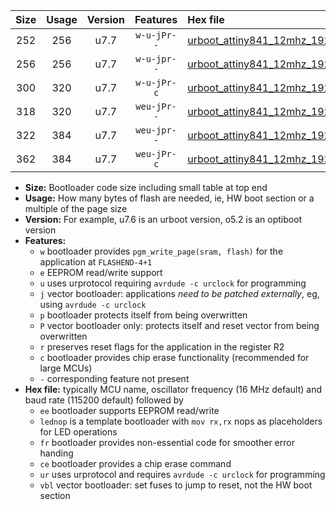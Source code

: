 |Size|Usage|Version|Features|Hex file|
|:-:|:-:|:-:|:-:|:--|
|252|256|u7.7|`w-u-jPr--`|[urboot_attiny841_12mhz_19200bps_lednop_ur_vbl.hex](https://raw.githubusercontent.com/stefanrueger/urboot.hex/main/mcus/attiny841/fcpu_12mhz/19200_bps/urboot_attiny841_12mhz_19200bps_lednop_ur_vbl.hex)|
|256|256|u7.7|`w-u-jpr--`|[urboot_attiny841_12mhz_19200bps_lednop_fr_ur_vbl.hex](https://raw.githubusercontent.com/stefanrueger/urboot.hex/main/mcus/attiny841/fcpu_12mhz/19200_bps/urboot_attiny841_12mhz_19200bps_lednop_fr_ur_vbl.hex)|
|300|320|u7.7|`w-u-jPr-c`|[urboot_attiny841_12mhz_19200bps_lednop_fr_ce_ur_vbl.hex](https://raw.githubusercontent.com/stefanrueger/urboot.hex/main/mcus/attiny841/fcpu_12mhz/19200_bps/urboot_attiny841_12mhz_19200bps_lednop_fr_ce_ur_vbl.hex)|
|318|320|u7.7|`weu-jPr--`|[urboot_attiny841_12mhz_19200bps_ee_lednop_ur_vbl.hex](https://raw.githubusercontent.com/stefanrueger/urboot.hex/main/mcus/attiny841/fcpu_12mhz/19200_bps/urboot_attiny841_12mhz_19200bps_ee_lednop_ur_vbl.hex)|
|322|384|u7.7|`weu-jpr--`|[urboot_attiny841_12mhz_19200bps_ee_lednop_fr_ur_vbl.hex](https://raw.githubusercontent.com/stefanrueger/urboot.hex/main/mcus/attiny841/fcpu_12mhz/19200_bps/urboot_attiny841_12mhz_19200bps_ee_lednop_fr_ur_vbl.hex)|
|362|384|u7.7|`weu-jPr-c`|[urboot_attiny841_12mhz_19200bps_ee_lednop_fr_ce_ur_vbl.hex](https://raw.githubusercontent.com/stefanrueger/urboot.hex/main/mcus/attiny841/fcpu_12mhz/19200_bps/urboot_attiny841_12mhz_19200bps_ee_lednop_fr_ce_ur_vbl.hex)|

- **Size:** Bootloader code size including small table at top end
- **Usage:** How many bytes of flash are needed, ie, HW boot section or a multiple of the page size
- **Version:** For example, u7.6 is an urboot version, o5.2 is an optiboot version
- **Features:**
  + `w` bootloader provides `pgm_write_page(sram, flash)` for the application at `FLASHEND-4+1`
  + `e` EEPROM read/write support
  + `u` uses urprotocol requiring `avrdude -c urclock` for programming
  + `j` vector bootloader: applications *need to be patched externally*, eg, using `avrdude -c urclock`
  + `p` bootloader protects itself from being overwritten
  + `P` vector bootloader only: protects itself and reset vector from being overwritten
  + `r` preserves reset flags for the application in the register R2
  + `c` bootloader provides chip erase functionality (recommended for large MCUs)
  + `-` corresponding feature not present
- **Hex file:** typically MCU name, oscillator frequency (16 MHz default) and baud rate (115200 default) followed by
  + `ee` bootloader supports EEPROM read/write
  + `lednop` is a template bootloader with `mov rx,rx` nops as placeholders for LED operations
  + `fr` bootloader provides non-essential code for smoother error handing
  + `ce` bootloader provides a chip erase command
  + `ur` uses urprotocol and requires `avrdude -c urclock` for programming
  + `vbl` vector bootloader: set fuses to jump to reset, not the HW boot section
